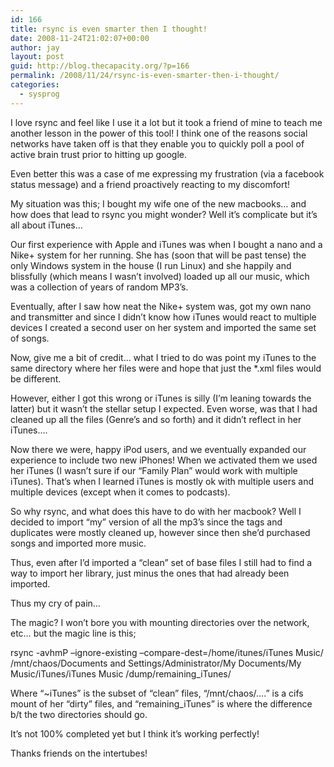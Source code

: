 ```yaml
---
id: 166
title: rsync is even smarter then I thought!
date: 2008-11-24T21:02:07+00:00
author: jay
layout: post
guid: http://blog.thecapacity.org/?p=166
permalink: /2008/11/24/rsync-is-even-smarter-then-i-thought/
categories:
  - sysprog
---
```

I love rsync and feel like I use it a lot but it took a friend of mine to teach me another lesson in the power of this tool! I think one of the reasons social networks have taken off is that they enable you to quickly poll a pool of active brain trust prior to hitting up google.

Even better this was a case of me expressing my frustration (via a facebook status message) and a friend proactively reacting to my discomfort!

My situation was this; I bought my wife one of the new macbooks&#8230; and how does that lead to rsync you might wonder? Well it&#8217;s complicate but it&#8217;s all about iTunes&#8230;

Our first experience with Apple and iTunes was when I bought a nano and a Nike+ system for her running. She has (soon that will be past tense) the only Windows system in the house (I run Linux) and she happily and blissfully (which means I wasn&#8217;t involved) loaded up all our music, which was a collection of years of random MP3&#8217;s.

Eventually, after I saw how neat the Nike+ system was, got my own nano and transmitter and since I didn&#8217;t know how iTunes would react to multiple devices I created a second user on her system and imported the same set of songs.

Now, give me a bit of credit&#8230; what I tried to do was point my iTunes to the same directory where her files were and hope that just the *.xml files would be different.

However, either I got this wrong or iTunes is silly (I&#8217;m leaning towards the latter) but it wasn&#8217;t the stellar setup I expected. Even worse, was that I had cleaned up all the files (Genre&#8217;s and so forth) and it didn&#8217;t reflect in her iTunes&#8230;.

Now there we were, happy iPod users, and we eventually expanded our experience to include two new iPhones! When we activated them we used her iTunes (I wasn&#8217;t sure if our &#8220;Family Plan&#8221; would work with multiple iTunes). That&#8217;s when I learned iTunes is mostly ok with multiple users and multiple devices (except when it comes to podcasts).

So why rsync, and what does this have to do with her macbook? Well I decided to import &#8220;my&#8221; version of all the mp3&#8217;s since the tags and duplicates were mostly cleaned up, however since then she&#8217;d purchased songs and imported more music.

Thus, even after I&#8217;d imported a &#8220;clean&#8221; set of base files I still had to find a way to import her library, just minus the ones that had already been imported.

Thus my cry of pain&#8230;

The magic? I won&#8217;t bore you with mounting directories over the network, etc&#8230; but the magic line is this;

rsync -avhmP &#8211;ignore-existing &#8211;compare-dest=/home/itunes/iTunes Music/ /mnt/chaos/Documents and Settings/Administrator/My Documents/My Music/iTunes/iTunes Music /dump/remaining_iTunes/

Where &#8220;~iTunes&#8221; is the subset of &#8220;clean&#8221; files, &#8220;/mnt/chaos/&#8230;.&#8221; is a cifs mount of her &#8220;dirty&#8221; files, and &#8220;remaining_iTunes&#8221; is where the difference b/t the two directories should go.

It&#8217;s not 100% completed yet but I think it&#8217;s working perfectly!

Thanks friends on the intertubes!